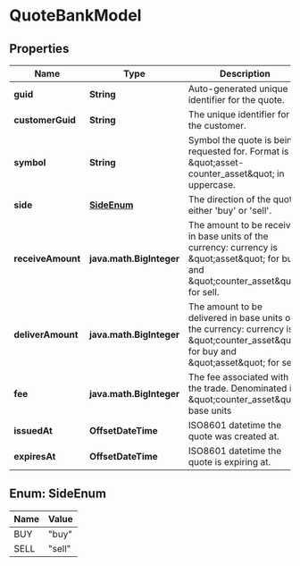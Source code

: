 

# QuoteBankModel


## Properties

Name | Type | Description | Notes
------------ | ------------- | ------------- | -------------
**guid** | **String** | Auto-generated unique identifier for the quote. |  [optional]
**customerGuid** | **String** | The unique identifier for the customer. |  [optional]
**symbol** | **String** | Symbol the quote is being requested for. Format is \&quot;asset-counter_asset\&quot; in uppercase. |  [optional]
**side** | [**SideEnum**](#SideEnum) | The direction of the quote: either &#39;buy&#39; or &#39;sell&#39;. |  [optional]
**receiveAmount** | **java.math.BigInteger** | The amount to be received in base units of the currency: currency is \&quot;asset\&quot; for buy and \&quot;counter_asset\&quot; for sell. |  [optional]
**deliverAmount** | **java.math.BigInteger** | The amount to be delivered in base units of the currency: currency is \&quot;counter_asset\&quot; for buy and \&quot;asset\&quot; for sell. |  [optional]
**fee** | **java.math.BigInteger** | The fee associated with the trade. Denominated in \&quot;counter_asset\&quot; base units |  [optional]
**issuedAt** | **OffsetDateTime** | ISO8601 datetime the quote was created at. |  [optional]
**expiresAt** | **OffsetDateTime** | ISO8601 datetime the quote is expiring at. |  [optional]



## Enum: SideEnum

Name | Value
---- | -----
BUY | &quot;buy&quot;
SELL | &quot;sell&quot;



